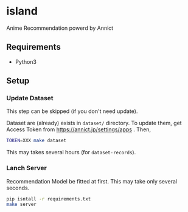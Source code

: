 # island

Anime Recommendation powerd by Annict

## Requirements

- Python3

## Setup

### Update Dataset

This step can be skipped (if you don't need update).

Dataset are (already) exists in `dataset/` directory.
To update them, get Access Token from https://annict.jp/settings/apps . Then,

```bash
TOKEN=XXX make dataset
```

This may takes several hours (for `dataset-records`).

### Lanch Server

Recommendation Model be fitted at first.
This may take only several seconds.

```bash
pip isntall -r requirements.txt
make server
```

